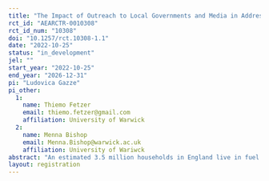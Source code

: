 ```yaml
---
title: "The Impact of Outreach to Local Governments and Media in Addressing the Energy Crisis in the United Kingdom"
rct_id: "AEARCTR-0010308"
rct_id_num: "10308"
doi: "10.1257/rct.10308-1.1"
date: "2022-10-25"
status: "in_development"
jel: ""
start_year: "2022-10-25"
end_year: "2026-12-31"
pi: "Ludovica Gazze"
pi_other:
  1:
    name: Thiemo Fetzer
    email: thiemo.fetzer@gmail.com
    affiliation: University of Warwick
  2:
    name: Menna Bishop
    email: Menna.Bishop@warwick.ac.uk
    affiliation: University of Wariwck
abstract: "An estimated 3.5 million households in England live in fuel poverty and/or council homes rated low in terms of energy efficiency performance. Now, these households are being hit by extremely high energy costs due to skyrocketing energy prices. We estimate that the UK could easily reduce its energy consumption in the residential sector by 30%, saving households at least GBP 11 billion per year in fuel bills, without lowering their standard of living.  Central government interventions, though, taking the shape of an Energy Price Guarantee threaten to weaken incentives of households to become more aware of the large potential savings that can be realized if properties are upgraded. At present, we believe that a lack of awareness of how much money could be saved by insulating properties in the UK, is undermining both individual, but also local and national political action in that domain. Still, local governments have the right tools to enable actions that could save UK households millions of pounds, as local councils decide on planning permits including for home insulations. Thus, we will provide localized information about energy burden and energy savings potential at the local authority level to district officials, council members, and media. With our bottom-up approach, we believe that our project is well-positioned to influence local governments into adopting such measures to facility energy savings."
layout: registration
---
```


